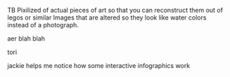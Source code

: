 TB
Pixilized of actual pieces of art so that you can reconstruct them out of legos or similar 
Images that are altered so they look like water colors instead of a photograph. 


aer
blah blah



tori





jackie
helps me notice how some interactive infographics work




